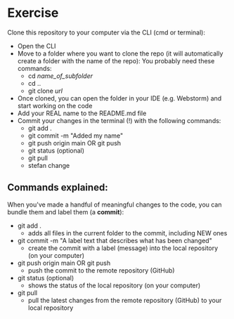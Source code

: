 # Exercise

Clone this repository to your computer via the CLI (cmd or terminal):
* Open the CLI
* Move to a folder where you want to clone the repo (it will automatically create a folder with the name of the repo):
  You probably need these commands:
  * cd *name_of_subfolder*
  * cd ..
  * git clone *url*
* Once cloned, you can open the folder in your IDE (e.g. Webstorm) and start working on the code
* Add your REAL name to the README.md file
* Commit your changes in the terminal (!) with the following commands:
  * git add .
  * git commit -m "Added my name"
  * git push origin main OR git push
  * git status (optional)
  * git pull
  * stefan change

## Commands explained:
When you've made a handful of meaningful changes to the code, you can bundle them and label them (a **commit**):
* git add . 
  * adds all files in the current folder to the commit, including NEW ones
* git commit -m "A label text that describes what has been changed" 
  * create the commit with a label (message) into the local repository (on your computer)
* git push origin main     OR    git push
  * push the commit to the remote repository (GitHub)
* git status (optional)
  * shows the status of the local repository (on your computer)
* git pull 
  * pull the latest changes from the remote repository (GitHub) to your local repository